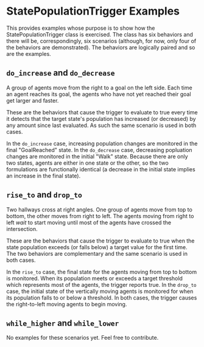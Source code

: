 # StatePopulationTrigger Examples

This provides examples whose purpose is to show how the StatePopulationTrigger class is exercised.
The class has six behaviors and there will be, correspondingly, six scenarios (although, for now,
only four of the behaviors are demonstrated). The behaviors are logically paired and so are the
examples.

## `do_increase` and `do_decrease`

A group of agents move from the right to a goal on the left side. Each time an agent reaches its
goal, the agents who have not yet reached their goal get larger and faster.

These are the behaviors that cause the trigger to evaluate to true every time it detects that the
target state's population has increased (or decreased) by any amount since last evaluated. As such
the same scenario is used in both cases. 

In the `do_increase` case, increasing population changes are monitored in the final "GoalReached"
state. In the `do_decrease` case, decreasing popluation changes are monitored in the initial "Walk"
state. Because there are only two states, agents are either in one state or the other, so the two
formulations are functionally identical (a decrease in the initial state implies an increase in the
final state).

## `rise_to` and `drop_to`

Two hallways cross at right angles. One group of agents move from top to bottom, the other moves
from right to left. The agents moving from right to left _wait_ to start moving until most of the
agents have crossed the intersection.

These are the behaviors that cause the trigger to evaluate to true when the state population
exceeds (or falls below) a target value for the first time. The two behaviors are complementary and
the same scenario is used in both cases.

In the `rise_to` case, the final state for the agents moving from top to bottom is monitored. When
its population meets or exceeds a target threshold which represents most of the agents, the trigger
reports true. In the `drop_to` case, the initial state of the vertically moving agents is monitored
for when its population falls to or below a threshold. In both cases, the trigger causes the
right-to-left moving agents to begin moving.

## `while_higher` and `while_lower`

No examples for these scenarios yet. Feel free to contribute.
